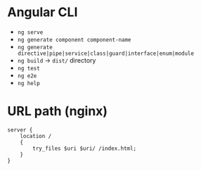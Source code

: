 # Angular CLI

- `ng serve`
- `ng generate component component-name`
- `ng generate directive|pipe|service|class|guard|interface|enum|module`
- `ng build` -> `dist/` directory
- `ng test`
- `ng e2e`
- `ng help`

# URL path (nginx)

```
server {
    location /
    {
        try_files $uri $uri/ /index.html;
    }
}
```